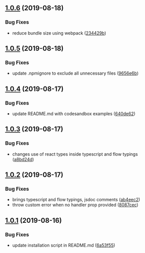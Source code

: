 ## [1.0.6](https://github.com/draftup/react-event-boundary/compare/v1.0.5...v1.0.6) (2019-08-18)


### Bug Fixes

* reduce bundle size using webpack ([234429b](https://github.com/draftup/react-event-boundary/commit/234429b))

## [1.0.5](https://github.com/draftup/react-event-boundary/compare/v1.0.4...v1.0.5) (2019-08-18)

### Bug Fixes

- update .npmignore to exclude all unnecessary files ([9656e6b](https://github.com/draftup/react-event-boundary/commit/9656e6b))

## [1.0.4](https://github.com/draftup/react-event-boundary/compare/v1.0.3...v1.0.4) (2019-08-17)

### Bug Fixes

- update README.md with codesandbox examples ([640de62](https://github.com/draftup/react-event-boundary/commit/640de62))

## [1.0.3](https://github.com/draftup/react-event-boundary/compare/v1.0.2...v1.0.3) (2019-08-17)

### Bug Fixes

- changes use of react types inside typescript and flow typings ([a8bd24d](https://github.com/draftup/react-event-boundary/commit/a8bd24d))

## [1.0.2](https://github.com/draftup/react-event-boundary/compare/v1.0.1...v1.0.2) (2019-08-17)

### Bug Fixes

- brings typescript and flow typings, jsdoc comments ([ab4eec2](https://github.com/draftup/react-event-boundary/commit/ab4eec2))
- throw custom error when no handler prop provided ([8087cec](https://github.com/draftup/react-event-boundary/commit/8087cec))

## [1.0.1](https://github.com/draftup/react-event-boundary/compare/v1.0.0...v1.0.1) (2019-08-16)

### Bug Fixes

- update installation script in README.md ([6a53f55](https://github.com/draftup/react-event-boundary/commit/6a53f55))
